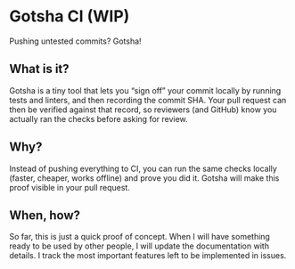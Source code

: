 # Gotsha CI (WIP)
Pushing untested commits? Gotsha!

## What is it?
Gotsha is a tiny tool that lets you “sign off” your commit locally by running tests and linters, and then recording the commit SHA. Your pull request can then be verified against that record, so reviewers (and GitHub) know you actually ran the checks before asking for review.

## Why?
Instead of pushing everything to CI, you can run the same checks locally (faster, cheaper, works offline) and prove you did it.
Gotsha will make this proof visible in your pull request.

## When, how?
So far, this is just a quick proof of concept. When I will have something ready to be used by other people, I will update the documentation with details. I track the most important features left to be implemented in issues.
